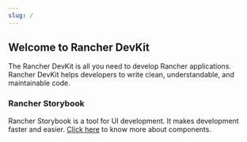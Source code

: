```yaml
---
slug: /
---
```



## Welcome to Rancher DevKit

The Rancher DevKit is all you need to develop Rancher applications. Rancher DevKit helps developers to write clean, understandable, and maintainable code.


### Rancher Storybook
Rancher Storybook is a tool for UI development. It makes development faster and easier. 
[Click here](https://rancher.github.io/storybook/) to know more about components.




<br/><br/><br/><br/><br/><br/><br/><br/>
